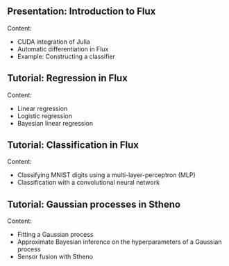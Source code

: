 ## Presentation: Introduction to Flux

Content:

* CUDA integration of Julia
* Automatic differentiation in Flux
* Example: Constructing a classifier


## Tutorial: Regression in Flux

Content:

* Linear regression
* Logistic regression
* Bayesian linear regression


## Tutorial: Classification in Flux

Content:

* Classifying MNIST digits using a multi-layer-perceptron (MLP)
* Classification with a convolutional neural network


## Tutorial: Gaussian processes in Stheno

Content:

* Fitting a Gaussian process
* Approximate Bayesian inference on the hyperparameters of a Gaussian process
* Sensor fusion with Stheno
